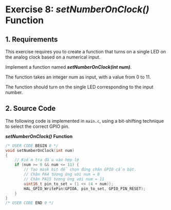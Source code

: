 # Exercise 8: _setNumberOnClock()_ Function

## 1. Requirements

This exercise requires you to create a function that turns on a single LED on the analog clock based on a numerical input.

Implement a function named **_setNumberOnClock(int num)_**.

The function takes an integer num as input, with a value from 0 to 11.

The function should turn on the single LED corresponding to the input number.

## 2. Source Code

The following code is implemented in `main.c`, using a bit-shifting technique to select the correct GPIO pin.

_**setNumberOnClock()**_ **Function**
```c
/* USER CODE BEGIN 0 */
void setNumberOnClock(int num)
{
    // Kiểm tra đầu vào hợp lệ
    if (num >= 0 && num <= 11) {
        // Tạo mask bit để chọn đúng chân GPIO cần bật.
        // Chân PA4 tương ứng với num = 0
        // Chân PA15 tương ứng với num = 11
        uint16_t pin_to_set = (1 << (4 + num));
        HAL_GPIO_WritePin(GPIOA, pin_to_set, GPIO_PIN_RESET);
    }
}
/* USER CODE END 0 */
